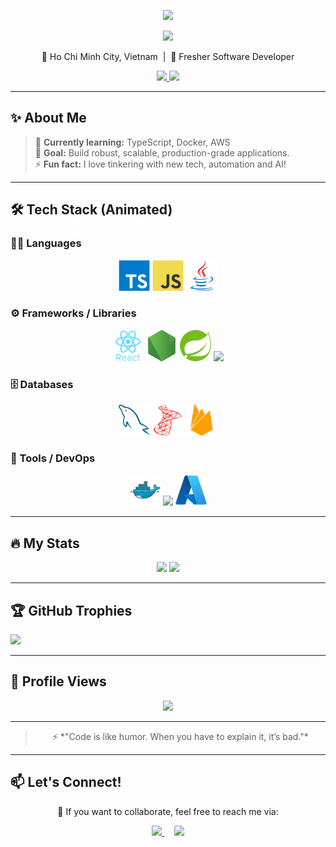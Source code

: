 <!-- 🎉 Fancy 3D & Animated Header -->
<p align="center">
  <img src="https://capsule-render.vercel.app/api?type=waving&color=0:00c6ff,100:0072ff&height=200&section=header&text=Nguyen%20Hoai%20Phong&fontSize=50&fontColor=ffffff&animation=fadeIn" />
</p>

<!-- Typing Effect -->
<p align="center">
  <img src="https://readme-typing-svg.herokuapp.com?color=00c6ff&size=28&center=true&vCenter=true&lines=👋+I'm+Nguyen+Hoai+Phong!;🚀+Fresher+Software+Developer;💙+Welcome+to+my+GitHub!" />
</p>

<p align="center">
  📍 Ho Chi Minh City, Vietnam &nbsp;|&nbsp; 🚀 Fresher Software Developer
</p>

<p align="center">
  <a href="https://www.linkedin.com/in/nguyen-hoai-phong/" target="_blank">
    <img src="https://img.shields.io/badge/LinkedIn-0A66C2?style=for-the-badge&logo=linkedin&logoColor=white&labelColor=0A66C2&color=0A66C2"/>
  </a>
  <a href="mailto:nhp2901@gmail.com">
    <img src="https://img.shields.io/badge/Gmail-D14836?style=for-the-badge&logo=gmail&logoColor=white&labelColor=D14836&color=D14836"/>
  </a>
</p>

---

## ✨ About Me

> 🌱 **Currently learning:** TypeScript, Docker, AWS  
> 🎯 **Goal:** Build robust, scalable, production-grade applications.  
> ⚡ **Fun fact:** I love tinkering with new tech, automation and AI!

---

## 🛠️ Tech Stack (Animated)

### 🧑‍💻 Languages
<p align="center">
  <img class="pulse" src="https://raw.githubusercontent.com/devicons/devicon/master/icons/typescript/typescript-original.svg" width="50">
  <img class="pulse" src="https://raw.githubusercontent.com/devicons/devicon/master/icons/javascript/javascript-original.svg" width="50">
  <img class="pulse" src="https://raw.githubusercontent.com/devicons/devicon/master/icons/java/java-original.svg" width="50">
</p>

### ⚙️ Frameworks / Libraries
<p align="center">
  <img class="pulse" src="https://raw.githubusercontent.com/devicons/devicon/master/icons/react/react-original-wordmark.svg" width="50">
  <img class="pulse" src="https://raw.githubusercontent.com/devicons/devicon/master/icons/nodejs/nodejs-original.svg" width="50">
  <img class="pulse" src="https://raw.githubusercontent.com/devicons/devicon/master/icons/spring/spring-original.svg" width="50">
  <img class="pulse" src="https://upload.wikimedia.org/wikipedia/commons/thumb/b/b2/Bootstrap_logo.svg/2560px-Bootstrap_logo.svg.png" width="60">
</p>

### 🗄️ Databases
<p align="center">
  <img class="pulse" src="https://raw.githubusercontent.com/devicons/devicon/master/icons/mysql/mysql-original.svg" width="50">
  <img class="pulse" src="https://raw.githubusercontent.com/devicons/devicon/master/icons/microsoftsqlserver/microsoftsqlserver-plain.svg" width="50">
  <img class="pulse" src="https://raw.githubusercontent.com/devicons/devicon/master/icons/firebase/firebase-plain.svg" width="50">
</p>

### 🧰 Tools / DevOps
<p align="center">
  <img class="pulse" src="https://raw.githubusercontent.com/devicons/devicon/master/icons/docker/docker-original.svg" width="50">
  <img class="pulse" src="https://cdn-icons-png.freepik.com/256/270/270798.png" width="50">
  <img class="pulse" src="https://raw.githubusercontent.com/devicons/devicon/master/icons/azure/azure-original.svg" width="50">
</p>

---

## 🔥 My Stats

<div align="center">
  <img src="https://github-readme-stats.vercel.app/api?username=nhp291&hide_title=false&hide_rank=false&show_icons=true&include_all_commits=true&count_private=true&theme=dracula" height="150" />
  <img src="https://github-readme-stats.vercel.app/api/top-langs?username=nhp291&layout=compact&langs_count=7&theme=dracula" height="150" />
</div>

---

## 🏆 GitHub Trophies

![](https://github-profile-trophy.vercel.app/?username=nhp291&theme=synthwave)

---

## 👀 Profile Views

<p align="center">
  <img src="https://komarev.com/ghpvc/?username=nhp291&label=Profile%20Views&color=7928CA&style=flat"/>
</p>

---

> <div align="center"> ⚡ *"Code is like humor. When you have to explain it, it’s bad."* </div>

---

## 📫 Let's Connect!

<p align="center">
  💬 If you want to collaborate, feel free to reach me via:
</p>

<p align="center">
  <a href="https://www.linkedin.com/in/nguyen-hoai-phong/" target="_blank">
    <img src="https://img.shields.io/badge/LinkedIn-0A66C2?style=for-the-badge&logo=linkedin&logoColor=white"/>
  </a>
  &nbsp; &nbsp;
  <a href="mailto:nhp2901@gmail.com">
    <img src="https://img.shields.io/badge/Gmail-D14836?style=for-the-badge&logo=gmail&logoColor=white"/>
  </a>
</p>

